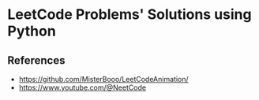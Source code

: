 # LeetCode Problems' Solutions using Python

## References
- https://github.com/MisterBooo/LeetCodeAnimation/
- https://www.youtube.com/@NeetCode